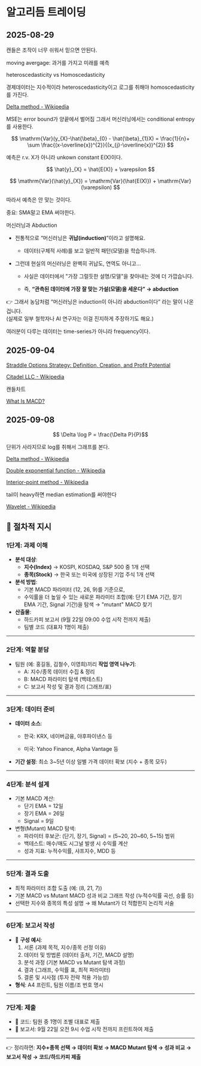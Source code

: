 # 알고리듬 트레이딩

## 2025-08-29

캔들은 조작이 너무 쉬워서 믿으면 안된다.

moving avergage: 과거를 가지고 미래를 예측

heteroscedasticity vs Homoscedasticity

경제데이터는 지수적이라 heteroscedasticity이고 로그를 취해야 homoscedasticity를 가진다.

[Delta method - Wikipedia](https://en.wikipedia.org/wiki/Delta_method)

MSE는 error bound가 양끝에서 벌어짐 그래서 머신러닝에서는 conditional entropy를 사용한다.

$$ \mathrm{Var}(y_{X}-\hat{\beta}_{0} - \hat{\beta}_{1}X) = \frac{1}{n}+ \sum \frac{(x-\overline{x})^{2}}{(x_{j}-\overline{x})^{2}} $$

예측은 r.v. X가 아니라 unkown constant E(X)이다.

$$ \hat{y}_{X} = \hat{E(X)} + \varepsilon $$

$$ \mathrm{Var}(\hat{y}_{X}) = \mathrm{Var}(\hat{E(X)}) + \mathrm{Var}(\varepsilon) $$

따라서 예측은 안 맞는 것이다.

중요: SMA말고 EMA 써야한다.

머신러닝과 Abduction

- 전통적으로 “머신러닝은 **귀납(induction)**”이라고 설명해요.
    
    - 데이터(구체적 사례)를 보고 일반적 패턴(모델)을 학습하니까.
        
- 그런데 현실의 머신러닝은 완벽히 귀납도, 연역도 아니고…
    
    - 사실은 데이터에서 "가장 그럴듯한 설명/모델"을 찾아내는 것에 더 가깝습니다.
        
    - 즉, **“관측된 데이터에 가장 잘 맞는 가설(모델)을 세운다” → abduction**
        

👉 그래서 농담처럼 “머신러닝은 induction이 아니라 abduction이다” 라는 말이 나온 겁니다.  
(실제로 일부 철학자나 AI 연구자는 이걸 진지하게 주장하기도 해요.)

여러분이 다루는 데이터는 time-series가 아니라 frequency이다.

## 2025-09-04

[Straddle Options Strategy: Definition, Creation, and Profit Potential](https://www.investopedia.com/terms/s/straddle.asp)

[Citadel LLC - Wikipedia](https://en.wikipedia.org/wiki/Citadel_LLC)

캔들차트

[What Is MACD?](https://www.investopedia.com/terms/m/macd.asp)

## 2025-09-08

$$ \Delta \log P = \frac{\Delta P}{P}$$

단위가 사라지므로 log를 취해서 그래프를 본다.

[Delta method - Wikipedia](https://en.wikipedia.org/wiki/Delta_method)

[Double exponential function - Wikipedia](https://en.wikipedia.org/wiki/Double_exponential_function)

[Interior-point method - Wikipedia](https://en.wikipedia.org/wiki/Interior-point_method)

tail이 heavy하면 median estimation를 써야한다

[Wavelet - Wikipedia](https://en.wikipedia.org/wiki/Wavelet)

## 📌 절차적 지시

### 1단계: 과제 이해
- **분석 대상**:
    - **지수(Index)** → KOSPI, KOSDAQ, S&P 500 중 1개 선택
    - **종목(Stock)** → 한국 또는 미국에 상장된 기업 주식 1개 선택
- **분석 방법**:
    - 기본 MACD 파라미터 (12, 26, 9)를 기준으로,
    - 수익률을 더 높일 수 있는 새로운 파라미터 조합(예: 단기 EMA 기간, 장기 EMA 기간, Signal 기간)을 탐색 → "mutant" MACD 찾기
- **산출물**:
    - 하드카피 보고서 (9월 22일 09:00 수업 시작 전까지 제출)
    - 팀별 코드 (대표자 1명이 제출)

---

### 2단계: 역할 분담

- 팀원 (예: 홍길동, 김철수, 이영희)끼리 **작업 영역 나누기**:
    - A: 지수/종목 데이터 수집 & 정리
    - B: MACD 파라미터 탐색 (백테스트)
    - C: 보고서 작성 및 결과 정리 (그래프/표)

---

### 3단계: 데이터 준비

- **데이터 소스**:
    
    - 한국: KRX, 네이버금융, 야후파이낸스 등
        
    - 미국: Yahoo Finance, Alpha Vantage 등
        
- **기간 설정**: 최소 3~5년 이상 일별 가격 데이터 확보 (지수 + 종목 모두)
    

---

### 4단계: 분석 설계

- 기본 MACD 계산:
    - 단기 EMA = 12일
    - 장기 EMA = 26일
    - Signal = 9일
- 변형(Mutant) MACD 탐색:
    - 파라미터 후보군: (단기, 장기, Signal) = (5~20, 20~60, 5~15) 범위
    - 백테스트: 매수/매도 시그널 발생 시 수익률 계산
    - 성과 지표: 누적수익률, 샤프지수, MDD 등

---

### 5단계: 결과 도출

- 최적 파라미터 조합 도출 (예: (8, 21, 7))
- 기본 MACD vs Mutant MACD 성과 비교 그래프 작성 (누적수익률 곡선, 승률 등)
- 선택한 지수와 종목의 특성 설명 → 왜 Mutant가 더 적합한지 논리적 서술

---

### 6단계: 보고서 작성

- 📑 **구성 예시**:
    1. 서론 (과제 목적, 지수/종목 선정 이유)
    2. 데이터 및 방법론 (데이터 출처, 기간, MACD 설명)
    3. 분석 과정 (기본 MACD vs Mutant 탐색 과정)
    4. 결과 (그래프, 수익률 표, 최적 파라미터)
    5. 결론 및 시사점 (투자 전략 적용 가능성)
- **형식**: A4 프린트, 팀원 이름/조 번호 명시

---

### 7단계: 제출

- 📧 코드: 팀원 중 1명이 조별 대표로 제출
- 📄 보고서: 9월 22일 오전 9시 수업 시작 전까지 프린트하여 제출

---

👉 정리하면: **지수+종목 선택 → 데이터 확보 → MACD Mutant 탐색 → 성과 비교 → 보고서 작성 → 코드/하드카피 제출**